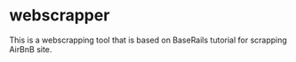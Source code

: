 # webscrapper
This is a webscrapping tool that is based on BaseRails tutorial for scrapping AirBnB site.
